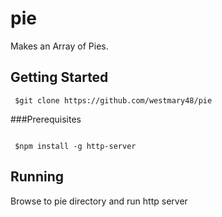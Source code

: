 # pie

Makes an Array of Pies.

## Getting Started
```
 $git clone https://github.com/westmary48/pie

```

###Prerequisites
```

 $npm install -g http-server
```

## Running
Browse to pie directory and run http
server
